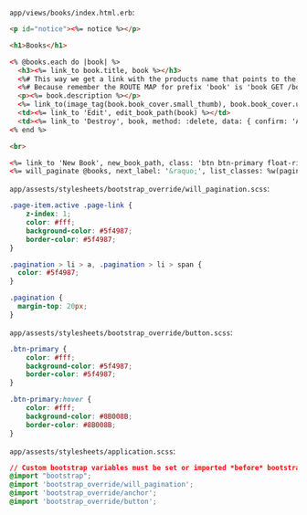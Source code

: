 `app/views/books/index.html.erb`:
```html
<p id="notice"><%= notice %></p>

<h1>Books</h1>

<% @books.each do |book| %>
  <h3><%= link_to book.title, book %></h3>
  <%# This way we get a link with the products name that points to the product %>
  <%# Because remember the ROUTE MAP for prefix 'book' is 'book GET /books/:id(.:format) books#show' %>
  <p><%= book.description %></p>
  <%= link_to(image_tag(book.book_cover.small_thumb), book.book_cover.url, target: '_blank') %>
  <td><%= link_to 'Edit', edit_book_path(book) %></td>
  <td><%= link_to 'Destroy', book, method: :delete, data: { confirm: 'Are you sure?' } %></td>
<% end %>

<br>

<%= link_to 'New Book', new_book_path, class: 'btn btn-primary float-right' %>
<%= will_paginate @books, next_label: '&raquo;', list_classes: %w(pagination justify-content-start) %>
```

`app/assests/stylesheets/bootstrap_override/will_pagination.scss`:
```css
.page-item.active .page-link {
    z-index: 1;
    color: #fff;
    background-color: #5f4987;
    border-color: #5f4987;
}

.pagination > li > a, .pagination > li > span {
  color: #5f4987;
}

.pagination {
  margin-top: 20px;
}
```

`app/assests/stylesheets/bootstrap_override/button.scss`:
```css
.btn-primary {
    color: #fff;
    background-color: #5f4987;
    border-color: #5f4987;
}

.btn-primary:hover {
    color: #fff;
    background-color: #8B008B;
    border-color: #8B008B;
}
```

`app/assests/stylesheets/application.scss`:
```css
// Custom bootstrap variables must be set or imported *before* bootstrap.
@import "bootstrap";
@import 'bootstrap_override/will_pagination';
@import 'bootstrap_override/anchor';
@import 'bootstrap_override/button';
```

